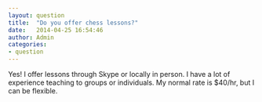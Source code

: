 ```yaml
---
layout: question
title:  "Do you offer chess lessons?"
date:   2014-04-25 16:54:46
author: Admin
categories:
- question
---
```

Yes! I offer lessons through Skype or locally in person.  I have a lot of experience teaching to groups or individuals.  My normal rate is $40/hr, but I can be flexible.
